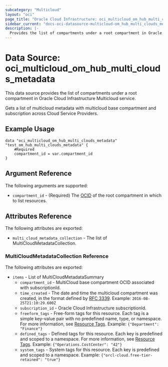 ```yaml
---
subcategory: "Multicloud"
layout: "oci"
page_title: "Oracle Cloud Infrastructure: oci_multicloud_om_hub_multi_clouds_metadata"
sidebar_current: "docs-oci-datasource-multicloud-om_hub_multi_clouds_metadata"
description: |-
  Provides the list of compartments under a root compartment in Oracle Cloud Infrastructure Multicloud service
---
```


# Data Source: oci_multicloud_om_hub_multi_clouds_metadata
This data source provides the list of compartments under a root compartment in Oracle Cloud Infrastructure Multicloud service.

Gets a list of multicloud metadata with multicloud base compartment and subscription across Cloud Service Providers.

## Example Usage

```hcl
data "oci_multicloud_om_hub_multi_clouds_metadata" "test_om_hub_multi_clouds_metadata" {
	#Required
	compartment_id = var.compartment_id
}
```

## Argument Reference

The following arguments are supported:

* `compartment_id` - (Required) The [OCID](https://docs.cloud.oracle.com/iaas/Content/General/Concepts/identifiers.htm) of the root compartment in which to list resources.

## Attributes Reference

The following attributes are exported:

* `multi_cloud_metadata_collection` - The list of MultiCloudMetadataCollection.

### MultiCloudMetadataCollection Reference

The following attributes are exported:

* `items` - List of MultiCloudMetadataSummary
    * `compartment_id` - MultiCloud base compartment OCID associated with subscriptionId.
    * `time_created` - The date and time the multicloud compartment was created, in the format defined by [RFC 3339](https://tools.ietf.org/html/rfc3339).  Example: `2016-08-25T21:10:29.600Z`
    * `subscription_id` - Oracle Cloud Infrastructure subscriptionId.
    * `freeform_tags` - Free-form tags for this resource. Each tag is a simple key-value pair with no predefined name, type, or namespace. For more information, see [Resource Tags](https://docs.cloud.oracle.com/iaas/Content/General/Concepts/resourcetags.htm).  Example: `{"Department": "Finance"}`
    * `defined_tags` - Defined tags for this resource. Each key is predefined and scoped to a namespace. For more information, see [Resource Tags](https://docs.cloud.oracle.com/iaas/Content/General/Concepts/resourcetags.htm).  Example: `{"Operations.CostCenter": "42"}` 
    * `system_tags` - System tags for this resource. Each key is predefined and scoped to a namespace.  Example: `{"orcl-cloud.free-tier-retained": "true"}`